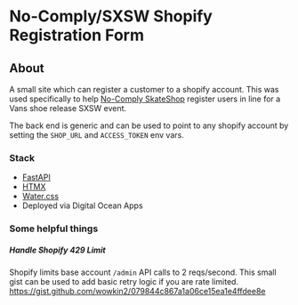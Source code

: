 # No-Comply/SXSW Shopify Registration Form

## About
A small site which can register a customer to a shopify account. This was used specifically to help [No-Comply SkateShop](https://nocomplyatx.com/)
register users in line for a Vans shoe release SXSW event.

The back end is generic and can be used to point to any shopify account by setting the `SHOP_URL` and `ACCESS_TOKEN` env vars.

### Stack
* [FastAPI](https://fastapi.tiangolo.com/)
* [HTMX](https://htmx.org/)
* [Water.css](https://watercss.kognise.dev/)
* Deployed via Digital Ocean Apps

### Some helpful things

#####  Handle Shopify 429 Limit
Shopify limits base account `/admin` API calls to 2 reqs/second. This small gist can be used to add basic retry logic if you are rate limited.
https://gist.github.com/wowkin2/079844c867a1a06ce15ea1e4ffdee8e
